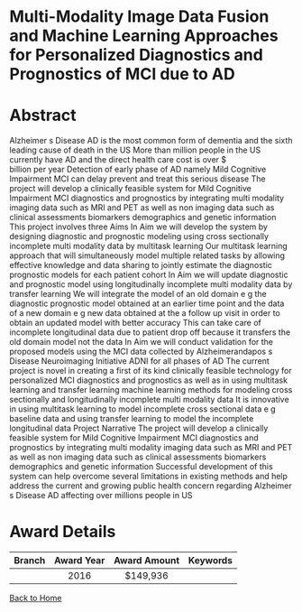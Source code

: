 
Multi-Modality Image Data Fusion and Machine Learning Approaches for Personalized Diagnostics and Prognostics of MCI due to AD
==============================================================================================================================

# Abstract


Alzheimer s Disease  AD  is the most common form of dementia and the sixth leading cause of death in the
US  More than   million people in the US currently have AD and the direct health care cost is over $   
billion per year  Detection of early phase of AD  namely Mild Cognitive Impairment  MCI   can delay  prevent 
and treat this serious disease  The project will develop a clinically feasible system for Mild Cognitive
Impairment  MCI  diagnostics and prognostics  by integrating multi modality imaging data such as MRI and PET
as well as non imaging data such as clinical assessments  biomarkers  demographics  and genetic information 
This project involves three Aims  In Aim     we will develop the system by designing diagnostic and prognostic
modeling using cross sectionally incomplete multi modality data by multitask learning  Our multitask learning
approach that will simultaneously model multiple related tasks by allowing effective knowledge and data sharing
to jointly estimate the diagnostic prognostic models for each patient cohort  In Aim     we will update diagnostic
and prognostic model using longitudinally incomplete multi modality data by transfer learning  We will integrate
the model of an old domain  e g   the diagnostic prognostic model obtained at an earlier time point  and the data
of a new domain  e g   new data obtained at the a follow up visit   in order to obtain an updated model with better
accuracy  This can take care of incomplete longitudinal data due to patient drop off  because it transfers the old 
domain model not the data  In Aim    we will conduct validation for the proposed models using the MCI
data collected by Alzheimerandapos s Disease Neuroimaging Initiative  ADNI  for all phases of AD 
The current project is novel in creating a first of its kind clinically feasible technology for personalized MCI
diagnostics and prognostics as well as in using  multitask learning  and  transfer learning  machine
learning methods for modeling cross sectionally and longitudinally incomplete multi modality data  It is
innovative in using multitask learning to model incomplete cross sectional data  e g   baseline data  and
using transfer learning to model the incomplete longitudinal data Project Narrative
The project will develop a clinically feasible system for Mild Cognitive Impairment  MCI  diagnostics and
prognostics  by integrating multi modality imaging data such as MRI and PET as well as non imaging data such as
clinical assessments  biomarkers  demographics  and genetic information  Successful development of this system
can help overcome several limitations in existing methods  and help address the current and growing public
health concern regarding Alzheimer s Disease  AD  affecting over   millions people in US  

# Award Details

|Branch|Award Year|Award Amount|Keywords|
| :---: | :---: | :---: | :---: |
||2016|$149,936||
  
  


[Back to Home](https://github.com/chrischow/dod_sbir_awards/Reports/JH/#2313)